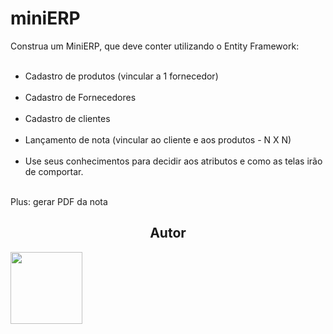 # miniERP
Construa um MiniERP, que deve conter utilizando o Entity Framework:<br><br>
- Cadastro de produtos (vincular a 1 fornecedor)<br><br>
- Cadastro de Fornecedores<br><br>
- Cadastro de clientes<br><br>
- Lançamento de nota (vincular ao cliente e aos produtos - N X N)
<br><br>
- Use seus conhecimentos para decidir aos atributos e como as telas irão de comportar.<br>
<br>
Plus: gerar PDF da nota
<h2 align="center">Autor</h2>
<a href="https://github.com/IsaquePemasi/"><img src="https://avatars.githubusercontent.com/u/76749511?v=4" width=115></a>